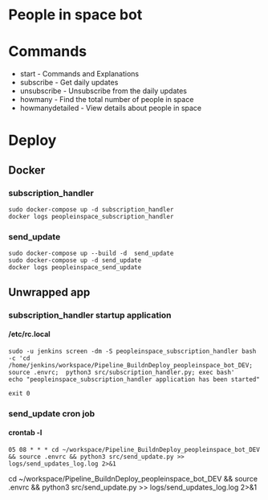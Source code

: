 # People in space bot



# Commands
- start - Commands and Explanations
- subscribe - Get daily updates
- unsubscribe - Unsubscribe from the daily updates
- howmany - Find the total number of people in space
- howmanydetailed - View details about people in space



# Deploy

## Docker
### subscription_handler
```
sudo docker-compose up -d subscription_handler
docker logs peopleinspace_subscription_handler

```


### send_update
```
sudo docker-compose up --build -d  send_update
sudo docker-compose up -d send_update
docker logs peopleinspace_send_update
```

## Unwrapped app
### subscription_handler startup application
####  /etc/rc.local
```
sudo -u jenkins screen -dm -S peopleinspace_subscription_handler bash -c 'cd /home/jenkins/workspace/Pipeline_BuildnDeploy_peopleinspace_bot_DEV; source .envrc;  python3 src/subscription_handler.py; exec bash'
echo "peopleinspace_subscription_handler application has been started"

exit 0
```

### send_update cron job
#### crontab -l
```
05 08 * * * cd ~/workspace/Pipeline_BuildnDeploy_peopleinspace_bot_DEV && source .envrc && python3 src/send_update.py >> logs/send_updates_log.log 2>&1
```
cd ~/workspace/Pipeline_BuildnDeploy_peopleinspace_bot_DEV && source .envrc && python3 src/send_update.py >> logs/send_updates_log.log 2>&1
